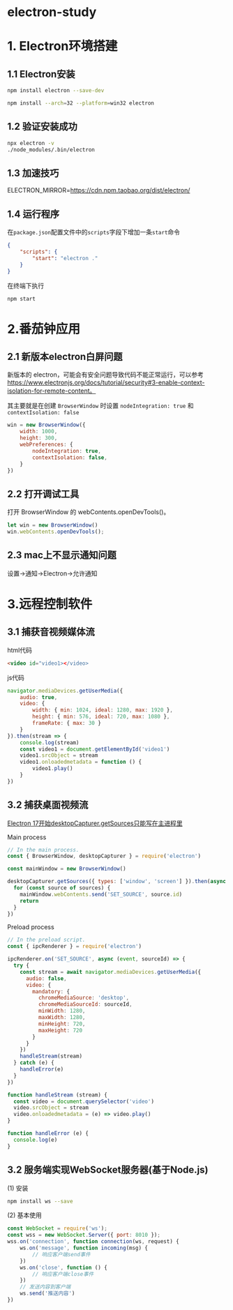 # electron-study

# 1. Electron环境搭建

## 1.1 Electron安装

```bash
npm install electron --save-dev
```

```bash
npm install --arch=32 --platform=win32 electron
```

## 1.2 验证安装成功

```bash
npx electron -v
./node_modules/.bin/electron
```

## 1.3 加速技巧

ELECTRON_MIRROR=https://cdn.npm.taobao.org/dist/electron/

## 1.4 运行程序

在`package.json`配置文件中的`scripts`字段下增加一条`start`命令

```json
{
	"scripts": {
		"start": "electron ."
	}
}
```

在终端下执行

```bash
npm start
```

# 2.番茄钟应用

## 2.1 新版本electron白屏问题

新版本的 electron，可能会有安全问题导致代码不能正常运行，可以参考 https://www.electronjs.org/docs/tutorial/security#3-enable-context-isolation-for-remote-content。 

其主要就是在创建 `BrowserWindow` 时设置 `nodeIntegration: true` 和 `contextIsolation: false`

```javascript
win = new BrowserWindow({
    width: 1000,
    height: 300,
    webPreferences: {
        nodeIntegration: true,
        contextIsolation: false,
    }
})
```

## 2.2 打开调试工具

打开 BrowserWindow 的 webContents.openDevTools()。

```javascript
let win = new BrowserWindow()
win.webContents.openDevTools();
```

## 2.3 mac上不显示通知问题

设置->通知->Electron->允许通知

# 3.远程控制软件

## 3.1 捕获音视频媒体流

html代码

```html
<video id="video1></video>
```

js代码

```javascript
navigator.mediaDevices.getUserMedia({
    audio: true,
    video: {
        width: { min: 1024, ideal: 1280, max: 1920 },
        height: { min: 576, ideal: 720, max: 1080 },
        frameRate: { max: 30 }
    }
}).then(stream => {
    console.log(stream)
    const video1 = document.getElementById('video1')
    video1.srcObject = stream
    video1.onloadedmetadata = function () {
        video1.play()
    }
})
```

## 3.2 捕获桌面视频流

[Electron 17开始desktopCapturer.getSources只能写在主进程里](https://www.electronjs.org/docs/latest/api/desktop-capturer)

Main process

```javascript
// In the main process.
const { BrowserWindow, desktopCapturer } = require('electron')

const mainWindow = new BrowserWindow()

desktopCapturer.getSources({ types: ['window', 'screen'] }).then(async sources => {
  for (const source of sources) {
    mainWindow.webContents.send('SET_SOURCE', source.id)
    return
  }
})
```

Preload process

```javascript
// In the preload script.
const { ipcRenderer } = require('electron')

ipcRenderer.on('SET_SOURCE', async (event, sourceId) => {
  try {
    const stream = await navigator.mediaDevices.getUserMedia({
      audio: false,
      video: {
        mandatory: {
          chromeMediaSource: 'desktop',
          chromeMediaSourceId: sourceId,
          minWidth: 1280,
          maxWidth: 1280,
          minHeight: 720,
          maxHeight: 720
        }
      }
    })
    handleStream(stream)
  } catch (e) {
    handleError(e)
  }
})

function handleStream (stream) {
  const video = document.querySelector('video')
  video.srcObject = stream
  video.onloadedmetadata = (e) => video.play()
}

function handleError (e) {
  console.log(e)
}
```

## 3.2 服务端实现WebSocket服务器(基于Node.js)

(1) 安装

```bash
npm install ws --save
```

(2) 基本使用

```javascript
const WebSocket = require('ws');
const wss = new WebSocket.Server({ port: 8010 });
wss.on('connection', function connection(ws, request) {
    ws.on('message', function incoming(msg) {
        // 响应客户端send事件
    })
    ws.on('close', function () {
        // 响应客户端close事件
    })
    // 发送内容到客户端
    ws.send('推送内容')
})
```

